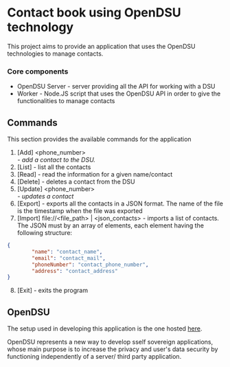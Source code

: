 # Contact book using OpenDSU technology

This project aims to provide an application that uses the OpenDSU technologies to manage contacts.

### Core components

- OpenDSU Server - server providing all the API for working with a DSU
- Worker - Node.JS script that uses the OpenDSU API in order to give the functionalities to manage contacts

## Commands

This section provides the available commands for the application

1. [Add] <name> <mail> <phone_number> <address> - add a contact to the DSU.
2. [List] - list all the contacts
3. [Read] <name> - read the information for a given name/contact
4. [Delete] <name> - deletes a contact from the DSU
5. [Update] <name> <mail> <phone_number> <address> - updates a contact
6. [Export] - exports all the contacts in a JSON format. The name of the file is the timestamp when the file was exported
7. [Import] file://<file_path> | <json_contacts> - imports a list of contacts.
The JSON must by an array of elements, each element having the following structure:
```json
{
        "name": "contact_name",
        "email": "contact_mail",
        "phoneNumber": "contact_phone_number",
        "address": "contact_address"
}
```
8. [Exit] - exits the program

## OpenDSU

The setup used in developing this application is the one hosted [here](https://github.com/RiZZeR99/DSU_Command_Line).

OpenDSU represents a new way to develop sself sovereign applications, whose main purpose is to increase the privacy and user's data security by functioning independently of a server/ third party application.
